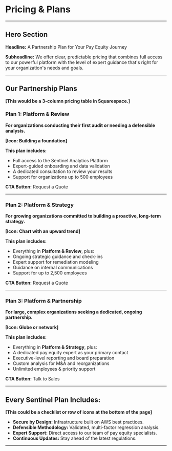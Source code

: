 <!--
## Persona & Competitor Insights

*   **HR Executive:** Is looking for a plan that fits their company size and provides clear value. They want to see a path to start now and grow later. They are comparing our pricing to the cost of a one-off consultant or the opaque pricing of larger HR suites.
*   **DEI Leader:** Wants to see that the features they care about (like intersectional analysis) are available in a plan they can advocate for. The value proposition for them is about impact, not just user seats.
*   **Legal/Finance Officer:** Sees this as a "buy vs. build vs. risk" calculation. The cost of the software must be positioned as a predictable, manageable expense compared to the unpredictable, catastrophic cost of a lawsuit. They need to see enterprise-grade features for their enterprise-grade problems.

## SEO & LLM Optimization

*   **SEO Keywords:** pay equity software pricing, compensation analysis software cost, HR compliance software pricing, DEI analytics platform cost.
*   **ChatGPT/LLM Topics:** How much does pay equity software cost, pricing models for HR analytics tools, ROI of pay equity analysis, comparing the cost of pay equity software vs. consulting.
-->

# Pricing & Plans

---

## Hero Section

**Headline:** A Partnership Plan for Your Pay Equity Journey

**Subheadline:** We offer clear, predictable pricing that combines full access to our powerful platform with the level of expert guidance that's right for your organization's needs and goals.

---

## Our Partnership Plans

**[This would be a 3-column pricing table in Squarespace.]**

### **Plan 1: Platform & Review**

**For organizations conducting their first audit or needing a defensible analysis.**

**[Icon: Building a foundation]**

**This plan includes:**
*   Full access to the Sentinel Analytics Platform
*   Expert-guided onboarding and data validation
*   A dedicated consultation to review your results
*   Support for organizations up to 500 employees

**CTA Button:** Request a Quote

---

### **Plan 2: Platform & Strategy**

**For growing organizations committed to building a proactive, long-term strategy.**

**[Icon: Chart with an upward trend]**

**This plan includes:**
*   Everything in **Platform & Review**, plus:
*   Ongoing strategic guidance and check-ins
*   Expert support for remediation modeling
*   Guidance on internal communications
*   Support for up to 2,500 employees

**CTA Button:** Request a Quote

---

### **Plan 3: Platform & Partnership**

**For large, complex organizations seeking a dedicated, ongoing partnership.**

**[Icon: Globe or network]**

**This plan includes:**
*   Everything in **Platform & Strategy**, plus:
*   A dedicated pay equity expert as your primary contact
*   Executive-level reporting and board preparation
*   Custom analysis for M&A and reorganizations
*   Unlimited employees & priority support

**CTA Button:** Talk to Sales

---

## Every Sentinel Plan Includes:

**[This could be a checklist or row of icons at the bottom of the page]**

*   **Secure by Design:** Infrastructure built on AWS best practices.
*   **Defensible Methodology:** Validated, multi-factor regression analysis.
*   **Expert Support:** Direct access to our team of pay equity specialists.
*   **Continuous Updates:** Stay ahead of the latest regulations.

--- 